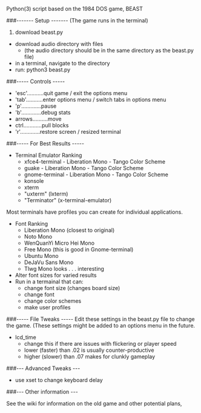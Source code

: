 Python(3) script based on the 1984 DOS game, BEAST



###------- Setup -------
(The game runs in the terminal)

1. download beast.py
- download audio directory with files 
	* (the audio directory should be in the same directory as the beast.py file)
- in a terminal, navigate to the directory
- run: python3 beast.py


###----- Controls -----

* 'esc'...........quit game / exit the options menu
* 'tab'...........enter options menu / switch tabs in options menu
* 'p'.............pause
* 'b'.............debug stats
* arrows..........move
* ctrl............pull blocks
* 'r'.............restore screen / resized terminal


###----- For Best Results -----

* Terminal Emulator Ranking
	* xfce4-terminal - Liberation Mono - Tango Color Scheme
	* guake - Liberation Mono - Tango Color Scheme
	* gnome-terminal - Liberation Mono - Tango Color Scheme
	* konsole
	* xterm
	* "uxterm" (lxterm)
	* "Terminator" (x-terminal-emulator)

 Most terminals have profiles you can create for individual applications.

* Font Ranking
 	* Liberation Mono (closest to original)
	* Noto Mono
	* WenQuanYi Micro Hei Mono
	* Free Mono (this is good in Gnome-terminal)
	* Ubuntu Mono
 	* DeJaVu Sans Mono
 	* Tlwg Mono looks . . . interesting
* Alter font sizes for varied results
* Run in a termainal that can:
	* change font size (changes board size)
	* change font
	* change color schemes
	* make user profiles


###----- File Tweaks -----
Edit these settings in the beast.py file to change the game. 
(These settings might be added to an options menu in the future.

* lcd_time
	* change this if there are issues with flickering or player speed
	* lower (faster) than .02 is usually counter-productive
	* higher (slower) than .07 makes for clunkly gameplay


###--- Advanced Tweaks ---
* use xset to change keyboard delay

###--- Other information ---

See the wiki for information on the old game and other potential plans,


